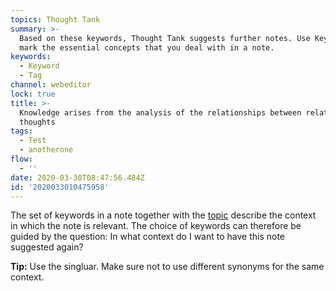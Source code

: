 ```yaml
---
topics: Thought Tank
summary: >-
  Based on these keywords, Thought Tank suggests further notes. Use Keywords to
  mark the essential concepts that you deal with in a note.
keywords:
  - Keyword
  - Tag
channel: webeditor
lock: true
title: >-
  Knowledge arises from the analysis of the relationships between related
  thoughts
tags:
  - Test
  - anotherone
flow:
  - ''
date: 2020-03-30T08:47:56.484Z
id: '2020033010475958'
---
```

The set of keywords in a note together with the [topic](2020033010363597) describe the context in which the note is relevant. The choice of keywords can therefore be guided by the question: In what context do I want to have this note suggested again?

**Tip:** Use the singluar. Make sure not to use different synonyms for the same context.